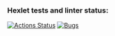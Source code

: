 ### Hexlet tests and linter status:
[![Actions Status](https://github.com/Yrn178/frontend-project-44/actions/workflows/hexlet-check.yml/badge.svg)](https://github.com/Yrn178/frontend-project-44/actions)
[![Bugs](https://sonarcloud.io/api/project_badges/measure?project=Yrn178_frontend-project-44&metric=bugs)](https://sonarcloud.io/summary/new_code?id=Yrn178_frontend-project-44)
